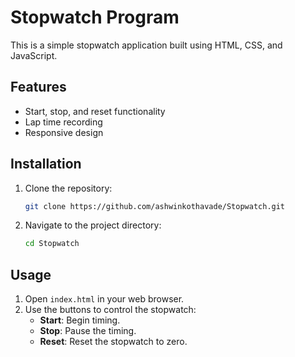 # Stopwatch Program

This is a simple stopwatch application built using HTML, CSS, and JavaScript.

## Features

- Start, stop, and reset functionality
- Lap time recording
- Responsive design

## Installation

1. Clone the repository:
    ```sh
    git clone https://github.com/ashwinkothavade/Stopwatch.git
    ```
2. Navigate to the project directory:
    ```sh
    cd Stopwatch
    ```

## Usage

1. Open `index.html` in your web browser.
2. Use the buttons to control the stopwatch:
    - **Start**: Begin timing.
    - **Stop**: Pause the timing.
    - **Reset**: Reset the stopwatch to zero.


